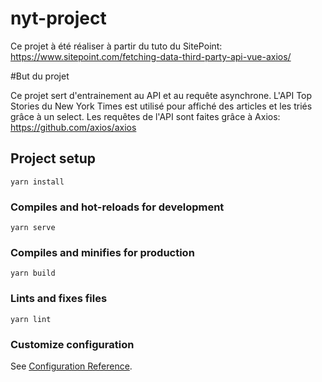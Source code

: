# nyt-project

Ce projet à été réaliser à partir du tuto du SitePoint:
https://www.sitepoint.com/fetching-data-third-party-api-vue-axios/

#But du projet


Ce projet sert d'entrainement au API et au requête asynchrone. L'API Top Stories du New York Times est utilisé pour affiché des articles et les triés grâce à un select. Les requêtes de l'API sont faites grâce à Axios:
https://github.com/axios/axios


## Project setup
```
yarn install
```

### Compiles and hot-reloads for development
```
yarn serve
```

### Compiles and minifies for production
```
yarn build
```

### Lints and fixes files
```
yarn lint
```

### Customize configuration
See [Configuration Reference](https://cli.vuejs.org/config/).
